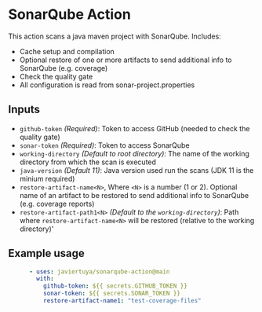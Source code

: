 # SonarQube Action

This action scans a java maven project with SonarQube. Includes:
- Cache setup and compilation
- Optional restore of one or more artifacts to send additional info to SonarQube (e.g. coverage)
- Check the quality gate
- All configuration is read from sonar-project.properties

## Inputs

- `github-token` *(Required)*: Token to access GitHub (needed to check the quality gate)
- `sonar-token` *(Required)*: Token to access SonarQube
- `working-directory` *(Default to root directory)*: The name of the working directory from which the scan is executed
- `java-version` *(Default 11)*: Java version used run the scans (JDK 11 is the minium required)
- `restore-artifact-name<N>`, Where `<N>` is a number (1 or 2). Optional name of an artifact to be restored to send additional info to SonarQube (e.g. coverage reports)
- `restore-artifact-path1<N>` *(Default to the `working-directory`)*: Path where `restore-artifact-name<N>` will be restored (relative to the working directory)'

## Example usage

```yaml
      - uses: javiertuya/sonarqube-action@main
        with: 
          github-token: ${{ secrets.GITHUB_TOKEN }}
          sonar-token: ${{ secrets.SONAR_TOKEN }}
          restore-artifact-name1: "test-coverage-files"
```
